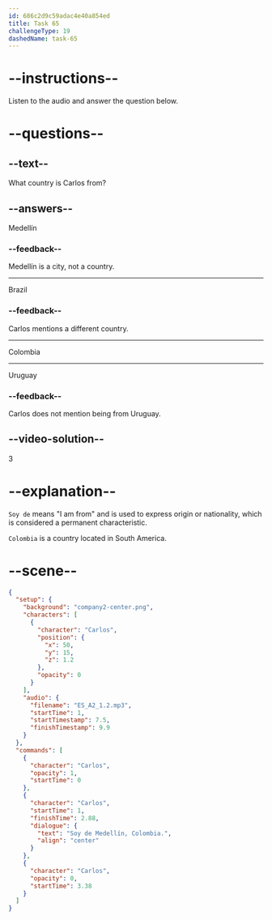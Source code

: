 ```yaml
---
id: 686c2d9c59adac4e40a854ed
title: Task 65
challengeType: 19
dashedName: task-65
---
```


<!-- (Audio) Carlos: Soy de Medellín, Colombia. -->

# --instructions--

Listen to the audio and answer the question below.

# --questions--

## --text--

What country is Carlos from?

## --answers--

Medellín

### --feedback--

Medellín is a city, not a country.

---

Brazil

### --feedback--

Carlos mentions a different country.

---

Colombia

---

Uruguay

### --feedback--

Carlos does not mention being from Uruguay.

## --video-solution--

3

# --explanation--

`Soy de` means "I am from" and is used to express origin or nationality, which is considered a permanent characteristic.

`Colombia` is a country located in South America.

# --scene--

```json
{
  "setup": {
    "background": "company2-center.png",
    "characters": [
      {
        "character": "Carlos",
        "position": {
          "x": 50,
          "y": 15,
          "z": 1.2
        },
        "opacity": 0
      }
    ],
    "audio": {
      "filename": "ES_A2_1.2.mp3",
      "startTime": 1,
      "startTimestamp": 7.5,
      "finishTimestamp": 9.9
    }
  },
  "commands": [
    {
      "character": "Carlos",
      "opacity": 1,
      "startTime": 0
    },
    {
      "character": "Carlos",
      "startTime": 1,
      "finishTime": 2.88,
      "dialogue": {
        "text": "Soy de Medellín, Colombia.",
        "align": "center"
      }
    },
    {
      "character": "Carlos",
      "opacity": 0,
      "startTime": 3.38
    }
  ]
}
```
